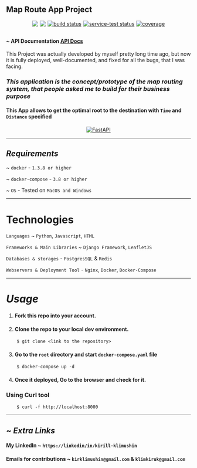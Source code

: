 <div style="text::center"> 
  <h2>Map Route App Project</h2>
</div>

<div class="container badges" 
style="display: flex; justify-content: center; column-gap: 5px; margin-bottom: 30px">

<a href="https://github.com/badges/shields/pulse" alt="Activity">
        <img src="https://img.shields.io/badge/version-1.2.3-blue" /></a>

<a href="https://github.com/badges/shields/pulse" alt="Activity">
        <img src="https://img.shields.io/github/commit-activity/m/badges/shields" /></a>
    
<a href="https://circleci.com/gh/badges/shields/tree/master">
    <img src="https://img.shields.io/circleci/project/github/badges/shields/master" alt="build status">
</a>
    
<a href="https://circleci.com/gh/badges/daily-tests">
    <img src="https://img.shields.io/circleci/project/github/badges/daily-tests?label=service%20tests" alt="service-test status">
</a>

<a href="https://coveralls.io/github/badges/shields">
    <img src="https://img.shields.io/coveralls/github/badges/shields"
            alt="coverage">
</a>

</div>

#### ~ API Documentation [API Docs]("http://localhost:8000/swagger")

This Project was actually developed by myself pretty long time ago, but now it is fully deployed, 
well-documented, and fixed for all the bugs, that I was facing.

### *This application is the concept/prototype of the map routing system, that people asked me to build for their business purpose*

#### This App allows to get the optimal root to the destination with `Time` and `Distance` specified

<p align="center">
  <a href="*"><img src="./demo/demo.png" alt="FastAPI"></a>

---

## *Requirements*

~ `docker` - `1.3.8 or higher`

~ `docker-compose` - `3.8 or higher`

~ `OS` - Tested on `MacOS and Windows`

---

# Technologies 

`Languages` ~  `Python`, `Javascript`, `HTML`

`Frameworks & Main Libraries` ~ `Django Framework`, `LeafletJS`

`Databases & storages` - `PostgresSQL` & `Redis` 

`Webservers & Deployment Tool` - `Nginx`, `Docker`, `Docker-Compose`

--- 
# *Usage*

1. #### Fork this repo into your account.
2. #### Clone the repo to your local dev environment.
```doctest
    $ git clone <link to the repository>
```
3. #### Go to the `root` directory and start `docker-compose.yaml` file 

```doctest
    $ docker-compose up -d
```
4. #### Once it deployed, Go to the browser and check for it.

### Using Curl tool
```doctest
    $ curl -f http://localhost:8000
```
---
## ~ *Extra Links*

#### My LinkedIn ~ `https://linkedin/in/kirill-klimushin`

#### Emails for contributions ~ `kirklimushin@gmail.com` & `klimkiruk@gmail.com`
